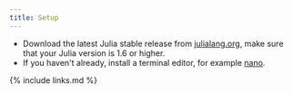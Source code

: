 ```yaml
---
title: Setup
---
```


- Download the latest Julia stable release from [julialang.org](https://julialang.org/downloads/), make sure that your Julia version is 1.6 or higher.
- If you haven't already, install a terminal editor, for example [nano](https://www.nano-editor.org/download.php).

{% include links.md %}
